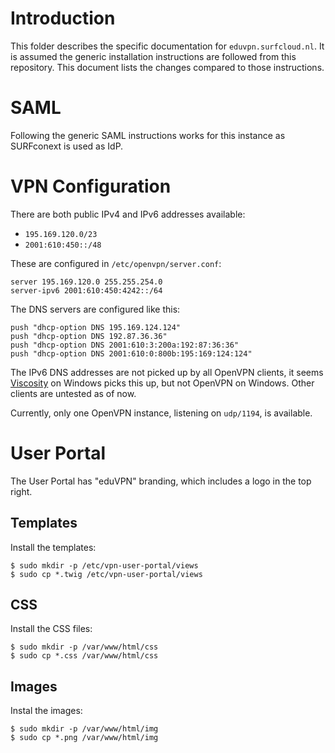 # Introduction

This folder describes the specific documentation for `eduvpn.surfcloud.nl`. It 
is assumed the generic installation instructions are followed from this 
repository. This document lists the changes compared to those instructions.

# SAML

Following the generic SAML instructions works for this instance as SURFconext
is used as IdP.

# VPN Configuration

There are both public IPv4 and IPv6 addresses available:

- `195.169.120.0/23`
- `2001:610:450::/48`

These are configured in `/etc/openvpn/server.conf`:

    server 195.169.120.0 255.255.254.0
    server-ipv6 2001:610:450:4242::/64

The DNS servers are configured like this:

    push "dhcp-option DNS 195.169.124.124"
    push "dhcp-option DNS 192.87.36.36"
    push "dhcp-option DNS 2001:610:3:200a:192:87:36:36"
    push "dhcp-option DNS 2001:610:0:800b:195:169:124:124"

The IPv6 DNS addresses are not picked up by all OpenVPN clients, it seems 
[Viscosity](https://www.sparklabs.com/viscosity/) on Windows picks this up, 
but not OpenVPN on Windows. Other clients are untested as of now.

Currently, only one OpenVPN instance, listening on `udp/1194`, is available.

# User Portal

The User Portal has "eduVPN" branding, which includes a logo in the top right.

## Templates

Install the templates:

    $ sudo mkdir -p /etc/vpn-user-portal/views
    $ sudo cp *.twig /etc/vpn-user-portal/views

## CSS

Install the CSS files:

    $ sudo mkdir -p /var/www/html/css
    $ sudo cp *.css /var/www/html/css

## Images

Instal the images:

    $ sudo mkdir -p /var/www/html/img
    $ sudo cp *.png /var/www/html/img
